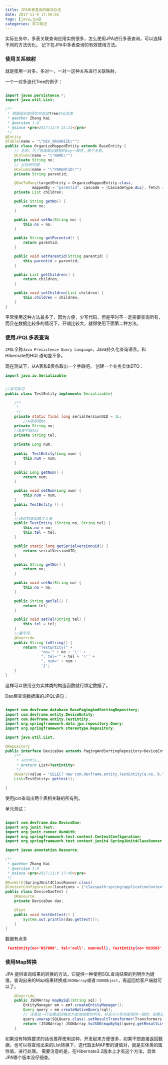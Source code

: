 ```yaml
---
title: JPA多表查询的解决办法
date: 2017-11-9 17:50:03
tags: [java,jpa]
categories: 学习笔记
---
```


实际业务中，多表关联查询应用实例很多，怎么使用JPA进行多表查询，可以选择不同的方法优化。
记下在JPA中多表查询的有效使用方法。
<!--more-->

### 使用关系映射
就是使用一对多，多对一，一对一这种关系进行关联映射，

一个一对多迭代Tree的例子：
```java

import javax.persistence.*;
import java.util.List;

/**
 * 根据组织取得实时轨迹Tree的业务类
 * @author Zhang Kai
 * @version 1.0
 * @since <pre>2017/11/9 15:21</pre>
 */
@Entity
@Table(name = "\"DEV_ORGANIZE\"")
public class OrganizeMappedEntity extends BaseEntity {
    // 名称，为了前面取出数据的key一致性，换个名称。
    @Column(name = "\"NAME\"")
    private String no;
    // 父组织外键
    @Column(name = "\"PARENTID\"")
    private String parentid;

    @OneToMany(targetEntity = OrganizeMappedEntity.class,
            mappedBy = "parentid", cascade = {CascadeType.ALL}, fetch = FetchType.EAGER)
    private List children;

    public String getNo() {
        return no;
    }

    public void setNo(String no) {
        this.no = no;
    }

    public String getParentid() {
        return parentid;
    }

    public void setParentid(String parentid) {
        this.parentid = parentid;
    }

    public List getChildren() {
        return children;
    }

    public void setChildren(List children) {
        this.children = children;
    }
}

```
平常使用这种方法最多了，因为方便，少写代码，但是平时不一定需要查询所有，而且在数据比较多的情况下，开销比较大，就得使用下面第二种方法。

### 使用JPQL多表查询
``JPQL``全称``Java Presistence Query Language``，Java持久化查询语言。和Hibernate的HQL语句差不多。

现在测试下，从A表和B表各取出一个字段吧。
创建一个业务实体DTO：
```java
import java.io.Serializable;


//学习学习
public class TestEntity implements Serializable{

	/**
	 * 
	 */
	private static final long serialVersionUID = 1L;
        //A表字段No
	private String no;
	//B表字段tel
	private String tel;
	
	private Long num;
	
	public  TestEntity(Long num) {
		this.num = num;
	}
	
    public Long getNum() {
		return num;
	}

	public void setNum(Long num) {
		this.num = num;
	}
	public TestEntity () {
      
	}
    //通过构造函数注入值
	public TestEntity (String no, String tel) {
    	this.no = no;
    	this.tel = tel;
    }

	public static long getSerialversionuid() {
		return serialVersionUID;
	}

	public String getNo() {
		return no;
	}

	public void setNo(String no) {
		this.no = no;
	}

	public String getTel() {
		return tel;
	}

	public void setTel(String tel) {
		this.tel = tel;
	}
	//重写写，
	@Override
	public String toString() {
		return "TestEntity{" +
				"no='" + no + '\'' +
				", tel='" + tel + '\'' +
				", num=" + num +
				'}';
	}
}

```
这样可以使用业务实体类的构造函数就行绑定数据了。

Dao层查询数据库的JPQL语句：
```java

import com.devframe.database.BasePagingAndSortingRepository;
import com.devframe.entity.DeviceEntity;
import com.devframe.entity.TestEntity;
import org.springframework.data.jpa.repository.Query;
import org.springframework.stereotype.Repository;

import java.util.List;

@Repository
public interface DeviceDao extends PagingAndSortingRepository<DeviceEntity, String> {
    /**
     * 只为学习。。。
     * @return List<TestEntity>
     */
	@Query(value = "SELECT new com.devframe.entity.TestEntity(a.no, b.tel) FROM com.devframe.entity.DeviceEntity a, com.devframe.entity.OrganizeEntity b WHERE a.orgid = b.id")
	List<TestEntity> gettest();

}

```
使用join查询出两个表相关联的所有列。

单元测试：
```java

import com.devframe.dao.DeviceDao;
import org.junit.Test;
import org.junit.runner.RunWith;
import org.springframework.test.context.ContextConfiguration;
import org.springframework.test.context.junit4.SpringJUnit4ClassRunner;

import javax.annotation.Resource;

/**
 * @author Zhang Kai
 * @version 1.0
 * @since <pre>2017/11/9 17:40</pre>
 */
@RunWith(SpringJUnit4ClassRunner.class)
@ContextConfiguration(locations = {"classpath:spring/applicationContext-base.xml"})
public class DeviceDaoTest {
    @Resource
    private DeviceDao dao;

    @Test
    public void testGettest() {
        System.out.println(dao.gettest());
    }
}

```
数据有点多
```json
 TestEntity{no='N57008', tel='null', num=null}, TestEntity{no='N33505', tel='null', num=null}, TestEntity{no='N88001', tel='null', num=null},省略...
```

### 使用Map转换
JPA 提供查询结果的转换的方法，它提供一种使用SQL查询结果的列明作为键值，查询出来的Map结果转换成`JSONArray`或者`JSONObject`，再返回给客户端就可以了。
```java
    @Override
    public JSONArray mapBySql(String sql) {
        EntityManager em = emf.createEntityManager();
        Query query = em.createNativeQuery(sql);
        // 注意这一行设置返回格式为查询结果的列名，并且大小写也是保持一致的，如果业务需要的键值即列名和数据库存储的有差别，查询SQL中重新使用 {as} 重新设置列名即可。
        query.unwrap(SQLQuery.class).setResultTransformer(Transformers.ALIAS_TO_ENTITY_MAP);
        return (JSONArray) JSONArray.toJSON(mapBySql(query.getResultList()));
    }
```
如果没有特殊要求的话也推荐使用这种，开发起来方便很多，如果不想直接返回数据，也可以将查询出来的LIst转换下，迭代取出MAP里的键值对，就是实体类的属性值，进行处理。
需要注意的是，在Hibernate3.2版本上才有这个方法，具体JPA哪个版本没仔细查。 

